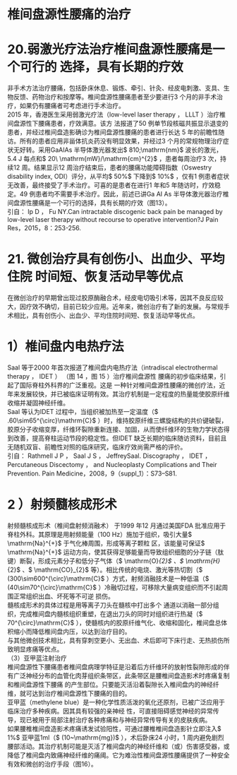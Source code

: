 # 椎间盘源性腰痛的治疗  
# 20.弱激光疗法治疗椎间盘源性腰痛是一个可行的 选择，具有长期的疗效  
非手术方法治疗腰痛，包括卧床休息、锻炼、牵引、针灸、经皮电刺激、支具、生物反馈、药物治疗和按摩等。椎间盘源性腰痛患者至少要进行3 个月的非手术治疗，如果仍有腰痛者可考虑进行手术治疗。  
2015 年，香港医生采用弱激光疗法（low-level laser therapy ， LLLT ）治疗椎间盘源性下腰痛患者，疗效满意。该方 法报道了50 例单节段核磁共振显示退变的患者，并经过椎间盘造影确诊为椎间盘源性腰痛的患者进行长达 5 年的前瞻性随访。所有的患者应用非甾体抗炎药没有明显效果，并经过3 个月的常规物理治疗症状无好转。采用GaAIAs 半导体激光器发出$ 810\;\mathrm{nm}$    波长的激光，5.4 J 每点和$ 20\ \mathrm{mW}/\mathrm{cm}^{2}$    ，患者每周治疗3 次，持续12 周。结果显示12 周治疗结束后，患者的腰痛功能障碍指数（Oswestry disability index, ODI）评分，从平均$ 50\%$  下降到$ 10\%$ ，仅有1 例患者症状无改善，最终接受了手术治疗。可喜的是患者在进行1 年和5 年随访时，疗效稳定。49 例患者均不需要手术治疗。因此，前述已讲Ga AI As 半导体激光器治疗椎间盘源性腰痛是一个可行的选择，具有长期的疗效（图13）。  
引自： Ip D ， Fu NY.Can intractable discogenic back pain be managed by low-level laser therapy without  recourse to operative intervention?J Pain Res，2015，8：253-256.  
# 21. 微创治疗具有创伤小、出血少、平均住院 时间短、恢复活动早等优点  
在微创治疗的早期曾出现过胶原酶融合术，经皮电切吸引术等，因其不良反应较大，因疗效不确切，目前已较少应用。近年来，微创治疗有了新的发展。与常规手术相比，具有创伤小、出血少、平均住院时间短、恢复活动早等优点。  
# 1）椎间盘内电热疗法  
Saal 等于2000 年首次报道了椎间盘内电热疗法（intradiscal electrothermal therapy ， IDET ） （图 14 ，图 15 ）治疗椎间盘源性 腰痛的初步临床结果，引起了国际脊柱外科界的广泛重视。这是 一种针对椎间盘源性腰痛的微创疗法，近年来发展较快，并已被临床证明有效。其治疗机制是一定程度的热量能使胶原纤维收缩并凝固神经纤维。  
Saal 等认为IDET 过程中，当组织被加热至一定温度（$ .60\sim65^{\circ}\mathrm{C}$    ）时，维持胶原纤维三螺旋结构的共价键破裂，胶原分子收缩变厚，纤维环裂隙重新连接、加固，从而使纤维环的生物力学状态得到改善，提高脊柱运动节段的稳定性。但IDET 缺乏长期的临床随访资料，目前且无随机双盲、前瞻性对照的临床研究，临床疗效尚需严格的评价。  
引自： Rathmell J P ， Saal J S ， JeffreySaal. Discography ， IDET ， Percutaneous Discectomy ， and Nucleoplasty Complications and Their Prevention. Pain Medicine，2008，9（suppl_1）：S73–S81.  
# 2 ）射频髓核成形术  
射频髓核成形术（椎间盘射频消融术） 于1999 年12 月通过美国FDA 批准应用于脊柱外科。其原理是用射频能量（100   Hz）施加于组织，吸引大量$ \mathrm{Na}^{+}$    于气化棒周围，形成等离子颗粒  区，该能量可保证$ \mathrm{Na}^{+}$    运动方向，使其获得足够能量而导致组织细胞的分子链（肽键）断裂，形成元素分子和低分子气体（$ \mathrm{O}_{2}$    、$ \mathrm{H}_{2}$    、$ \mathrm{CO}_{2}$     等）。相比传统的电烧、激光等热切割（$ (300\sim600^{\circ}\mathrm{C}$    ）方式，射频消融技术是一种低温（$ (40\sim70^{\circ}\mathrm{C}$    ）冷融切过程，可移除大量病变组织而不引起周围正常组织出血、坏死等不可逆 损伤。  
髓核成形术的具体过程是用等离子刀头在髓核中打出多个 通道以消融一部分组织，完成椎间盘内髓核组织重塑，在退出刀头的同时对组织进行热凝（$ 70^{\circ}\mathrm{C}$    ），使髓核内的胶原纤维气化、收缩和固化，椎间盘总体积缩小而降低椎间盘内压，以达到治疗目的。  
与其他微创技术相比，具有穿刺空更小、无出血、术后即可下床行走、无热损伤所致明显疼痛等优点。  
（3）亚甲蓝注射治疗  
椎间盘源性下腰痛患者椎间盘病理学特征是沿着后方纤维环的放射性裂隙形成的伴有广泛神经分布的血管化肉芽组织条带区，此条带区是腰椎间盘造影术时疼痛复制和椎间盘源性下腰痛 的产生部位。只要能灭活沿着裂隙长入椎间盘内的神经纤维，就可达到治疗椎间盘源性下腰痛的目的。  
亚甲蓝（methylene blue）是一种化学性质活泼的氧化还原剂，已被广泛应用于临床治疗多种疾病。因其具有较强的亲神经 性，可直接阻碍感觉神经的异常传导，现已被用于局部注射治疗各种疼痛和与神经异常传导有关的皮肤疾病。  
如果腰椎椎间盘造影术疼痛诱发试验阳性，可通过腰椎椎间盘造影针立即注入$ 1\%$  亚甲蓝1ml（$ (10~\mathrm{mg})$ ），术后卧床24 小时，1 周内避免剧烈腰部活动。其治疗机制可能是灭活了椎间盘内的神经纤维和（或）伤害感受器，或降低了椎间盘内致痛神经纤维的痛阈。它为难治性椎间盘源性腰痛提供了一种安全有效和微创的治疗手段（图16）。  
